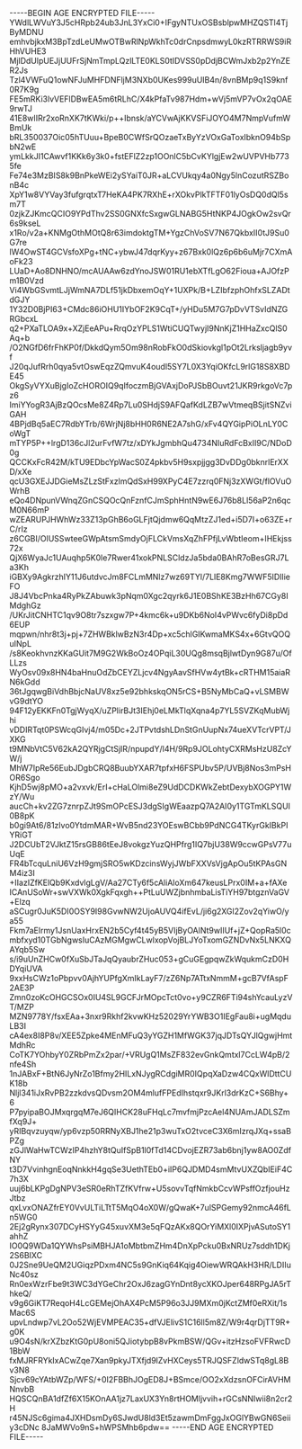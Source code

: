 -----BEGIN AGE ENCRYPTED FILE-----
YWdlLWVuY3J5cHRpb24ub3JnL3YxCi0+IFgyNTUxOSBsblpwMHZQSTl4TjByMDNU
emhvbjkxM3BpTzdLeUMwOTBwRlNpWkhTc0drCnpsdmwyL0kzRTRRWS9iRHhVUHE3
MjlDdUlpUEJjUUFrSjNmTmpLQzlLTE0KLS0tIDVSS0pDdjBCWmJxb2p2YnZER2Js
Tzl4VWFuQ1owNFJuMHFDNFljM3NXb0UKes999uUIB4n/8vnBMp9q1S9knf0R7K9g
FE5mRKi3lvVEFlDBwEA5m6tRLhC/X4kPfaTv987Hdm+wVj5mVP7vOx2qOAE9rwTJ
41E8wIIRr2xoRnXK7tKWki/p++Ibnsk/aYCVwAjKKVSFiJOYO4M7NmpVufmWBmUk
bRL350037Oic05hTUuu+BpeB0CWfSrQOzaeTxByYzVOxGaToxIbknO94bSpbN2wE
ymLkkJI1CAwvf1KKk6y3k0+fstEFlZ2zp1OOnlC5bCvKYlgjEw2wUVPVHb7735fe
Fe74e3MzBIS8k9BnPkeWEi2ySYaiT0JR+aLCVUkqy4a0Ngy5lnCozutRSZBonB4c
XpY1w8VYVay3fufgrqtxT7HeKA4PK7RXhE+rXOkvPlkTFTF01lyOsDQ0dQl5sm7T
0zjkZJKmcQCIO9YPdThv2SS0GNXfcSxgwGLNABG5HtNKP4JOgkOw2svQr6s9kseL
x1Ro/v2a+KNMgOthMOtQ8r63imdoktgTM+YgzChVoSV7N67QkbxII0tJ9Su0G7re
lW4OwST4GCVsfoXPg+tNC+ybwJ47dqrKyy+z67Bxk0lQz6p6b6uMjr7CXmAoFk23
LUaD+Ao8DNHNO/mcAUAAw6zdYnoJSW01RU1ebXTfLgO62Fioua+AJOfzPm1B0Vzd
Vi4WbGSvmtLJjWmNA7DLf51jkDbxemOqY+1UXPk/B+LZIbfzphOhfxSLZADtdGJY
1Y32D0BjPI63+CMdc86iOHU1IYbOF2K9CqT+/yHDu5M7G7pDvVTSvIdNZGRGbcxL
q2+PXaTLOA9x+XZjEeAPu+RrqOzYPLS1WtiCUQTwyjI9NnKjZ1HHaZxcQlS0Aq+b
/O2NGfD6frFhKP0f/DkkdQym5Om98nRobFkO0dSkiovkgl1pOt2Lrksljagb9yvf
J20qJufRrh0qya5vtOswEqzZQmvuK4oudl5SY7L0X3YqiOKfcL9rlG18S8XBDE45
OkgSyVYXuBjgIoZcHOROIQ9qIfoczmBjGVAxjDoPJSbBOuvt21JKR9rkgoVc7pz6
ImiYYogR3AjBzQOcsMe8Z4Rp7Lu0SHdjS9AFQafKdLZB7wVtmeqBSjitSNZviGAH
4BPjdBq5aEC7RdbYTrb/6WrjNj8bHH0R6NE2A7shG/xFv4QYGipPiOLnLY0CoWgT
mTYP5P++lrgD136cJl2urFvfW7tz/xDYkJgmbhQu4734NIuRdFcBxII9C/NDoD0g
QCCKxFcR42M/kTU9EDbcYpWacS0Z4pkbv5H9sxpjjgg3DvDDg0bknrlErXXD/xXe
qcU3GXEJJDGieMsZLzStFxzlmQdSxH99XPyC4E7zzrq0FNj3zXWGt/flOVuOWrhB
eQo4DNpunVWnqZGnCSQOcQnFznfCJmSphHntN9wE6J76b8Ll56aP2n6qcM0N66mP
wZEARUPJHWhWz33Z13pGhB6oGLFjtQjdmw6QqMtzZJ1ed+i5D7I+o63ZE+rC/rIz
z6CGBI/OlUSSwteeGWpAtsmSmdyOjFLCkVmsXqZhFPfjLvWbtIeom+IHEkjss72x
QjX6WyaJc1UAuqhp5K0le7Rwer41xokPNLSCldzJa5bda0BAhR7oBesGRJ7La3Kh
iGBXy9AgkrzhIY11J6utdvcJm8FCLmMNlz7wz69TYl/7LlE8Kmg7WWF5IDIlieFO
J8J4VbcPnka4RyPkZAbuwk3pNqm0Xgc2qyrk6J1E0BShKE3BzHh67CGy8IMdghGz
/UKrJitCNHTC1qv9O8tr7szxgw7P+4kmc6k+u9DKb6NoI4vPWvc6fyDi8pDd6EUP
mqpwn/nhr8t3j+pj+7ZHWBklwBzN3r4Dp+xc5chlGIKwmaMKS4x+6GtvQOQuINpL
/s8KeokhvnzKKaGUit7M9G2WkBoOz4OPqiL30UQg8msqBjlwtDyn9G87u/OfLLzs
WyOsv09x8HN4baHnuOdZbCEYZLjcv4NgyAavSfHVw4ytBk+cRTHM15aiaRN6kGdd
36tJgqwgBiVdhBbjcNaUV8xz5e92bhkskqON5rCS+B5NyMbCaQ+vLSMBWvG9dtYO
94F12yEKKFn0TgjWyqX/uZPlirBJt3IEhj0eLMkTlqXqna4p7YL5SVZKqMubWjhi
vDDIRTqt0PSWcqGIvj4/m05Dc+2JTPvtdshLDnStGnUupNx74ueXVTcrVPT/JXKG
t9MNbVtC5V62kA2QYRjgCtSjIR/npupdY/l4H/9Rp9JOLohtyCXRMsHzU8ZcYW/j
MhW7IpRe56EubJDgbCRQ8BuubYXAR7tpfxH6FSPUbv5P/UVBj8Nos3mPsHOR6Sgo
KjhD5wj8pMO+a2vxvk/ErI+cHaLOlmi8eZ9UdDCDKWkZebtDexybXOGPY1WzY/Wu
aucCh+kv2ZG7znrpZJt9SmOPcESJ3dgSIgWEaazpQ7A2AI0y1TGTmKLSQUI0B8pK
b0gi9At6/81zlvo0YtdmMAR+WvB5nd23YOEswBCbb9PdNCG4TKyrGkIBkPIYRiGT
J2DCUbT2VJktZ15rsGB86tEeJ8vokgzYuzQHPfrg1IQ7bjU38W9ccwGPsV77uUqE
FR4bTcquLniU6VzH9gmjSRO5wKDzcinsWyjJWbFXXVsVjgApOu5tKPAsGNM4iz3I
+IIazIZfKElQb9KxdvlgLgV/Aa27CTy6f5cAliAloXm647keusLPrx0IM+a+fAXe
ICAnUSoWr+swVXWk0XgkFqxgh++PtLuUWZjbnhmbaLisTiYH97btgznVaGV+Elzq
aSCugr0JuK5DI0OSY9I98GvwNW2UjoAUVQ4ifEvL/ji6g2XGl2Zov2qYiwO/ya55
Fkm7aElrmy1JsnUaxHrxEN2b5Cyf4t45yB5VIjByOAlNt9wIIUf+jZ+QopRa5l0c
mbfxyd10TGbNgwsIuCAzMGMgwCLwlxopVojBLJYoTxomGZNDvNx5LNKXQAYqb5Sw
s/i9uUnZHCw0fXuSbJTaJqQyaubrZHuc053+gCuGEgpqwZkWqukmCzD0HDYqiUVA
9xxHsCWz1oPbpvv0AjhYUPfgXmIkLayF7/zZ6Np7ATtxNmmM+gcB7VfAspF2AE3P
Zmn0zoKcOHGCSOx0IU4SL9GCFJrMOpcTct0vo+y9CZR6FTi94shYcauLyzVT/MZP
MZN9778Y/fsxEAa+3nxr9Rkhf2kvwKHz52029YrYWB3O1IEgFau8i+ugMqduLB3I
cA4ex8I8P8v/XEE5Zpke4MEnMFuQ3yYGZH1MfWGK37jqJDTsQYJlQgwjHmtMdhRc
CoTK7YOhbyY0ZRbPmZx2par/+VRUgQ1MsZF832evGnkQmtxl7CcLW4pB/2nfe4Sh
1nJABxF+BtN6JyNrZo1Bfmy2HILxNJygRCdgiMR0IQpqXaDzw4CQxWlDttCUK18b
Nljl341iJxRvPB2zzkdvsQDvsm2OM4mlufFPEdIhstqxr9JKrl3drKzC+S6Bhy+6
P7pyipaBOJMxqrgqM7eJ6QIHCK28uFHqLc7mvfmjPzcAel4NUAmJADLSZmfXq9J+
yRIBqvzuyqw/yp6vzp50RRNyXBJ1he21p3wuTxO2tvceC3X6mIzrqJXq+ssaBPZg
zGJlWaHwTCWzIP4hzhY8tQuIfSpB1l0fTd14CDvojEZR73ab6bnj1yw8AO0ZdfNY
t3D7VvinhgnEoqNnkkH4gqSe3UethTEb0+iIP6QJDMD4smMtvUXZQbIEiF4C7h3X
uuj6bLKPgDgNPV3eSR0eRhTZfKVfrw+U5sovvTqfNmkbCcvWPsffOzfjouHzJtbz
qxLvxONAZfrEY0VvULTiLTtT5MqO4oX0W/gQwaK+7ulSPGemy92nmcA46fLn5WG0
2Ej2gRynx307DCyHSYyG45xuvXM3e5qFQzAKx8QOrYiMXl0IXPjvASutoSY1ahhZ
IO0Q9WDa1QYWhsPsiMBHJA1oMbtbmZHm4DnXpPcku0BxNRUz7sddh1DKj2S6BIXC
0J2Sne9UeQM2UGiqzPDxm4NC5s9GnKiq64Kqig4OiewWRQAkH3HR/LDIIuNc40sz
Rn0exWzrFbe9t3WC3dYGeChr2OxJ6zagGYnDnt8ycXKOJper648RPgJA5rThkeQ/
v9g6GiKT7ReqoH4LcGEMejOhAX4PcM5P96o3JJ9MXm0jKctZMf0eRXit/1sMac6S
upvLndwp7vL2Oo52WjEVMPEAC35+dfVJElivS1C16ll5m8Z/W9r4qrDjTT9R+g0K
u9O4sN/krXZbzKtG0pU8oni5QJiotybpB8vPkmBSW/QGv+itzHzsoFVFRwcD1BbW
fxMJRFRYkIxACwZqe7Xan9pkyJTXfjd9lZvHXCeys5TRJQSFZldwSTq8gL8Bv3N8
Sjcv69cYAtbWZp/WFS/+0I2FBBhJOgED8J+BSmce/OO2xXdzsnOFCirAVHMNnvbB
HQSCQnBA1dfZf6X15KOnAA1jz7LaxUX3Yn8rtHOMljvvih+rGCsNNIwii8n2cr2H
r45NJSc6gima4JXHDsmDy6SJwdU8ld3Et5zawmDmFggJxOGlYBwGN6Seiiy3cDNc
8JaMWVo9nS+hWPSMhb6pdw==
-----END AGE ENCRYPTED FILE-----
